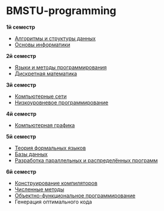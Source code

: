 # BMSTU-programming
**1й семестр**
- [Алгоритмы и структуры данных](https://github.com/KsardasY/BMSTU-programming/tree/main/Top%20algorithms)
- [Основы информатики](https://github.com/KsardasY/BMSTU-programming/tree/main/Fundamentals%20of%20computer%20science)

**2й семестр**
- [Языки и методы программирования](https://github.com/KsardasY/BMSTU-programming/tree/main/Programming%20languages%20and%20methods)
- [Дискретная математика](https://github.com/KsardasY/BMSTU-programming/tree/main/Discrete%20mathematics)

**3й семестр**
- [Компьютерные сети](https://github.com/KsardasY/BMSTU-programming/tree/main/Computer%20networks)
- [Низкоуровневое программирование](https://github.com/KsardasY/BMSTU-programming/tree/main/Low%20level%20programming)

**4й семестр**
- [Компьютерная графика](https://github.com/KsardasY/BMSTU-programming/tree/main/Computer%20graphics)

**5й семестр**
- [Теория формальных языков](https://github.com/KsardasY/BMSTU-programming/tree/main/Formal%20language%20theory)
- [Базы данных](https://github.com/KsardasY/BMSTU-programming/tree/main/Databases)
- [Разработка параллельных и распределённых программ](https://github.com/KsardasY/BMSTU-programming/tree/main/Parallel%20programming)

**6й семестр**
- [Конструирование компиляторов](https://github.com/KsardasY/BMSTU-programming/tree/main/Designing%20compilers)
- [Численные методы](https://github.com/KsardasY/BMSTU-programming/tree/main/Numerical%20methods)
- [Объектно-функциональное программирование](https://github.com/KsardasY/BMSTU-programming/tree/main/Object%20functional%20programming)
- Генерация оптимального кода
